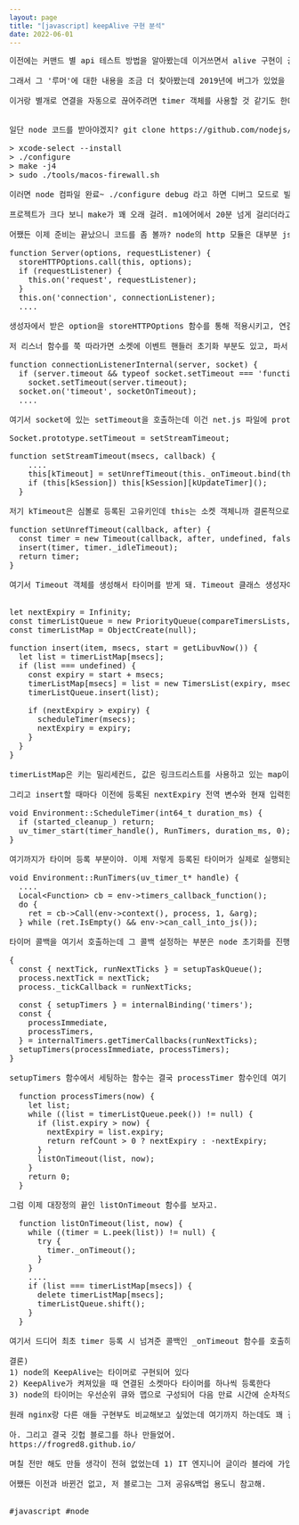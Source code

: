 ```yaml
---
layout: page
title: "[javascript] keepAlive 구현 분석"
date: 2022-06-01
---
```


<pre>
이전에는 커맨드 별 api 테스트 방법을 알아봤는데 이거쓰면서 alive 구현이 궁금해졌어. 왜냐하면 내가 서버측에서 keepAliveTimeout을 변경해봤는데 어느 포스팅에서 알려주기로는 keepAliveTimeout과 headersTimeout을 같이 바꿔야 한다는 얘기가 있어서 node 18버전에서 실제로 해보니 keepAliveTimeout만 바꿔도 잘 적용되더라고.

그래서 그 '루머'에 대한 내용을 조금 더 찾아봤는데 2019년에 버그가 있었을 때에 작성된 우회 코드가 전설처럼 계속 내려오는 거였어. https://github.com/nodejs/node/issues/27363#issuecomment-603489130

이거랑 별개로 연결을 자동으로 끊어주려면 timer 객체를 사용할 것 같기도 한데 특화된 다른 시스템으로 하는걸까 싶기도 해서 이번에 살짝 파봤어.


일단 node 코드를 받아야겠지? git clone https://github.com/nodejs/node.git 로 간단히 받아주고 가이드에 나온대로 아래처럼 컴파일을 해봤어.

> xcode-select --install
> ./configure
> make -j4
> sudo ./tools/macos-firewall.sh

이러면 node 컴파일 완료~ ./configure debug 라고 하면 디버그 모드로 빌드도 되는 것 같은데 굳이 그렇게까지 볼 필요는 없어서 그냥 릴리즈로 ㄱㄱ

프로젝트가 크다 보니 make가 꽤 오래 걸려. m1에어에서 20분 넘게 걸리더라고. 어쨌든 빌드하면 ./node로 실행시킬 수 있어. (막상 해놓고보니 눈으로 따라가도 충분해서 딱히 필요는 없었던걸로..)

어쨌든 이제 준비는 끝났으니 코드를 좀 볼까? node의 http 모듈은 대부분 js로 작성되어 있고 libuv 함수와 연결하는 부분이 주로 내부 함수로 구현되어 있어. Server 클래스는 _http_server.js 파일에 있고.

function Server(options, requestListener) {
  storeHTTPOptions.call(this, options);
  if (requestListener) {
    this.on('request', requestListener);
  }
  this.on('connection', connectionListener);
  ....

생성자에서 받은 option을 storeHTTPOptions 함수를 통해 적용시키고, 연결이 완료되었을 때에 connectionListener 함수를 호출하도록 설정해주는 코드야. 

저 리스너 함수를 쭉 따라가면 소켓에 이벤트 핸들러 초기화 부분도 있고, 파서 설정 부분도 있는데 대세에는 영향이 없으니 넘어가고 중요한 부분만 볼게.

function connectionListenerInternal(server, socket) {
  if (server.timeout && typeof socket.setTimeout === 'function')
    socket.setTimeout(server.timeout);
  socket.on('timeout', socketOnTimeout);
  ....

여기서 socket에 있는 setTimeout을 호출하는데 이건 net.js 파일에 prototype 함수로 설정되어 있고, 연결된 함수는 stream_base_commons.js 파일에 선언되어 있어.

Socket.prototype.setTimeout = setStreamTimeout;

function setStreamTimeout(msecs, callback) {
    ....
    this[kTimeout] = setUnrefTimeout(this._onTimeout.bind(this), msecs);
    if (this[kSession]) this[kSession][kUpdateTimer]();
  }

저기 kTimeout은 심볼로 등록된 고유키인데 this는 소켓 객체니까 결론적으로 소켓마다 kTimeout 키에 setUnrefTimeout으로 하나씩 등록시킨다고 볼 수 있어. 여기서 _onTimeout 함수 바인딩을 해주는데 가장 마지막에 호출될거니 일단 기억해놓자. 그럼 연결된 함수를 봐야겠지?

function setUnrefTimeout(callback, after) {
  const timer = new Timeout(callback, after, undefined, false, false);
  insert(timer, timer._idleTimeout);
  return timer;
}

여기서 Timeout 객체를 생성해서 타이머를 받게 돼. Timeout 클래스 생성자에는 값 초기화 정도만 해주니 넘어가고, 이번엔 insert 함수랑 거기서 쓰이는 전역 변수를 볼건데 여긴 좀 길어. 타이머 등록에서 가장 중요한 부분이거든.


let nextExpiry = Infinity;
const timerListQueue = new PriorityQueue(compareTimersLists, setPosition);
const timerListMap = ObjectCreate(null);

function insert(item, msecs, start = getLibuvNow()) {
  let list = timerListMap[msecs];
  if (list === undefined) {
    const expiry = start + msecs;
    timerListMap[msecs] = list = new TimersList(expiry, msecs);
    timerListQueue.insert(list);

    if (nextExpiry > expiry) {
      scheduleTimer(msecs);
      nextExpiry = expiry;
    }
  }
}

timerListMap은 키는 밀리세컨드, 값은 링크드리스트를 사용하고 있는 map이고, timerListQueue는 밀리세컨드 기준으로 정렬되는 우선순위큐 자료구조야. 왜 map 안에 링크드리스트가 있냐면 같은 시간에 동작하는 타이머가 여러 개일 경우에 리스트로 추가되어 해당 시간이 되면 리스트를 돌면서 타이머를 호출하게 되는거지.

그리고 insert할 때마다 이전에 등록된 nextExpiry 전역 변수와 현재 입력한 만료 시간을 비교해서 타이머 작동 시간을 줄일지 결정하게 돼. 그 때 호출하는 scheduleTimer 함수는 timer.cc 파일의 internal 함수인데 아래처럼 libuv 함수인 uv_timer_start를 이용해 RunTimers를 호출하고.

void Environment::ScheduleTimer(int64_t duration_ms) {
  if (started_cleanup_) return;
  uv_timer_start(timer_handle(), RunTimers, duration_ms, 0);
}

여기까지가 타이머 등록 부분이야. 이제 저렇게 등록된 타이머가 실제로 실행되는 RunTimers 함수를 볼게.

void Environment::RunTimers(uv_timer_t* handle) {
  ....
  Local&lt;Function> cb = env->timers_callback_function();
  do {
    ret = cb->Call(env->context(), process, 1, &arg);
  } while (ret.IsEmpty() && env->can_call_into_js());

타이머 콜백을 여기서 호출하는데 그 콜백 설정하는 부분은 node 초기화를 진행하는 node.js 파일(!)에서 하더라고.

{
  const { nextTick, runNextTicks } = setupTaskQueue();
  process.nextTick = nextTick;
  process._tickCallback = runNextTicks;

  const { setupTimers } = internalBinding('timers');
  const {
    processImmediate,
    processTimers,
  } = internalTimers.getTimerCallbacks(runNextTicks);
  setupTimers(processImmediate, processTimers);
}

setupTimers 함수에서 세팅하는 함수는 결국 processTimer 함수인데 여기 코드를 보면 이전에 전역 변수였던 우선순위큐에서 순서대로 뽑아다가 listOnTimeout함수로 넘기는걸 볼 수 있어. (아래 참고)

  function processTimers(now) {
    let list;
    while ((list = timerListQueue.peek()) != null) {
      if (list.expiry > now) {
        nextExpiry = list.expiry;
        return refCount > 0 ? nextExpiry : -nextExpiry;
      }
      listOnTimeout(list, now);
    }
    return 0;
  }

그럼 이제 대장정의 끝인 listOnTimeout 함수를 보자고.

  function listOnTimeout(list, now) {
    while ((timer = L.peek(list)) != null) {
      try {
        timer._onTimeout();
      } 
    }
    ....
    if (list === timerListMap[msecs]) {
      delete timerListMap[msecs];
      timerListQueue.shift();
    }
  }

여기서 드디어 최초 timer 등록 시 넘겨준 콜백인 _onTimeout 함수를 호출하게 돼. 현재 시간에 등록된 여러 개의 타이머 리스트를 돌면서 쭉 호출해주고 마지막에 해당 리스트 객체 삭제 및 우선순위 큐에서 빼는걸 볼 수 있어.

결론)
1) node의 KeepAlive는 타이머로 구현되어 있다
2) KeepAlive가 켜져있을 때 연결된 소켓마다 타이머를 하나씩 등록한다
3) node의 타이머는 우선순위 큐와 맵으로 구성되어 다음 만료 시간에 순차적으로 동작한다

원래 nginx랑 다른 애들 구현부도 비교해보고 싶었는데 여기까지 하는데도 꽤 걸렸고 너무 길어질 것 같아서 그냥 마무리하려고. 나중에 조금 더 보거나 해야지.

아. 그리고 결국 깃헙 블로그를 하나 만들었어.
https://frogred8.github.io/

며칠 전만 해도 만들 생각이 전혀 없었는데 1) IT 엔지니어 글이라 블라에 가입하지 않은 사람에겐 내용 공유할 방법이 없었고, 2) 이메일 변경 시 이전 글을 수정/삭제할 수 없다는게 좀 그렇더라고. (잘못된 정보가 그대로 남는건 좀..) 3) 무엇보다 설치형 블로그를 10분 만에 빠르게 생성할 수 있다는 글에 혹해서 시작했는데 이것저것 설정하고 옵션도 바꾸니까 꼬박 하루가 넘게 걸리더라.

어쨌든 이전과 바뀐건 없고, 저 블로그는 그저 공유&백업 용도니 참고해.


#javascript #node